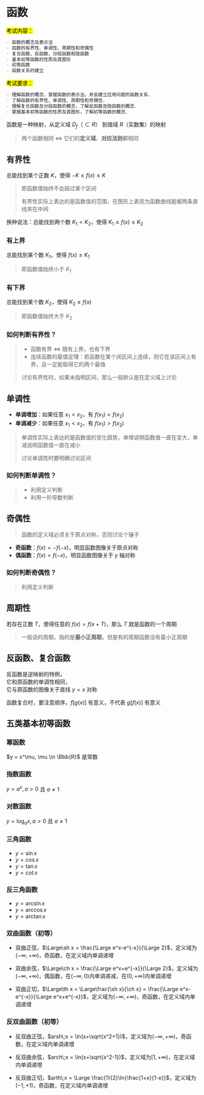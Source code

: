 # 函数

<mark>考试内容：</mark>

```md
- 函数的概念及表示法
- 函数的有界性、单调性、周期性和奇偶性
- 复合函数、反函数、分段函数和隐函数
- 基本初等函数的性质及其图形
- 初等函数
- 函数关系的建立
```

<mark>考试要求：</mark>

```md
- 理解函数的概念，掌握函数的表示法，并会建立应用问题的函数关系．
- 了解函数的有界性、单调性、周期性和奇偶性．
- 理解复合函数及分段函数的概念，了解反函数及隐函数的概念．
- 掌握基本初等函数的性质及其图形，了解初等函数的概念．
```

函数是一种映射，从定义域 $D_f$（$\subset R$） 到值域 $R$（实数集）的映射

> 两个函数相同 $\Longleftrightarrow$ 它们的**定义域**、**对应法则**都相同

## 有界性

总能找到某个正数 $K$，使得 $-K \leqslant f(x) \leqslant K$
> 即函数值始终不会超过某个区间
>
> 有界性实际上表达的是函数值的范围，在图形上表现为函数曲线能被两条直线夹在中间

换种说法：总能找到两个数 $K_1 < K_2$，使得 $K_1 \leqslant f(x) \leqslant K_2$

### 有上界

总能找到某个数 $K_1$，使得 $f(x) \leqslant K_1$
> 即函数值始终小于 $K_1$

### 有下界

总能找到某个数 $K_2$，使得 $K_2 \leqslant f(x)$
> 即函数值始终大于 $K_2$

### 如何判断有界性？

> - 函数有界 $\Longleftrightarrow$ 既有上界，也有下界  
> - 连续函数的最值定理：若函数在某个闭区间上连续，则它在该区间上有界，且一定能取得它的两个最值
>
> 讨论有界性时，如果未指明区间，那么一般默认是在定义域上讨论

## 单调性

- **单调增加**：如果任意 $x_1 < x_2$，有 $f(x_1) < f(x_2)$
- **单调减少**：如果任意 $x_1 < x_2$，有 $f(x_1) > f(x_2)$

> 单调性实际上表达的是函数值的变化趋势，单增说明函数值一直在变大，单减说明函数值一直在减小
>
> 讨论单调性时要明确讨论区间

### 如何判断单调性？

> - 利用定义判断
> - 利用一阶导数判断

## 奇偶性

> 函数的定义域必须关于原点对称，否则讨论个锤子

- **奇函数**：$f(x) = -f(-x)$，明显函数图像关于原点对称
- **偶函数**：$f(x) = f(-x)$，明显函数图像关于 $y$ 轴对称

### 如何判断奇偶性？

> 利用定义判断

## 周期性

若存在正数 $T$，使得任意的 $f(x) = f(x+T)$，那么 $T$ 就是函数的一个周期

> 一般说的周期，指的是**最小正周期**，但是有的周期函数没有最小正周期

## 反函数、复合函数

反函数是逆映射的特例，  
它和原函数的单调性相同，  
它与原函数的图像关于直线 $y=x$ 对称

函数复合时，要注意顺序，$f[g(x)]$ 有意义，不代表 $g[f(x)]$ 有意义

## 五类基本初等函数

### 幂函数

$y = x^\mu, \mu \in \Bbb{R}$ 是常数

### 指数函数

$y = a^x, a > 0$ 且 $a \ne 1$

### 对数函数

$y = \log_a{x}, a > 0$ 且 $a \ne 1$

### 三角函数

- $y = \sin x$
- $y = \cos x$
- $y = \tan x$
- $y = \cot x$

### 反三角函数

- $y = \arcsin x$
- $y = \arccos x$
- $y = \arctan x$

### 双曲函数（初等）

- 双曲正弦，$\Large\sh x = \frac{\Large e^x-e^{-x}}{\Large 2}$，定义域为$(-\infty, +\infty)$，奇函数，在定义域内单调递增

- 双曲余弦，$\Large\ch x = \frac{\Large e^x+e^{-x}}{\Large 2}$，定义域为$(-\infty, +\infty)$，偶函数，在$(-\infty, 0)$内单调递减，在$(0,+\infty)$内单调递增

- 双曲正切，$\Large\th x = \Large\frac{\sh x}{\ch x} = \frac{\Large e^x-e^{-x}}{\Large e^x+e^{-x}}$，定义域为$(-\infty, +\infty)$，奇函数，在定义域内单调递增

### 反双曲函数（初等）

- 反双曲正弦，$arsh\;x = \ln(x+\sqrt{x^2+1})$，定义域为$(-\infty, +\infty)$，奇函数，在定义域内单调递增

- 反双曲余弦，$arch\;x = \ln(x+\sqrt{x^2-1})$，定义域为$[1, +\infty)$，在定义域内单调递增

- 反双曲正切，$arth\;x = \Large \frac{1}{2}\ln{\frac{1+x}{1-x}}$，定义域为$(-1, +1)$，奇函数，在定义域内单调递增